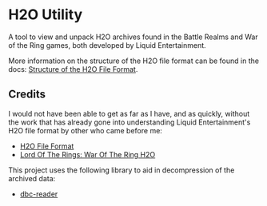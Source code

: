 # H2O Utility

A tool to view and unpack H2O archives found in the Battle Realms and War of the Ring games, both
developed by Liquid Entertainment.

More information on the structure of the H2O file format can be found in the docs: [Structure of the H2O File Format](docs/structure.md).

## Credits

I would not have been able to get as far as I have, and as quickly, without the work that has already gone into
understanding Liquid Entertainment's H2O file format by other who came before me:
* [H2O File Format](https://battlerealms.fandom.com/wiki/H2O_File_Format)
* [Lord Of The Rings: War Of The Ring H2O](http://wiki.xentax.com/index.php/Lord_Of_The_Rings:_War_Of_The_Ring_H2O)

This project uses the following library to aid in decompression of the archived data:
* [dbc-reader](https://github.com/gcms/dbc-reader)